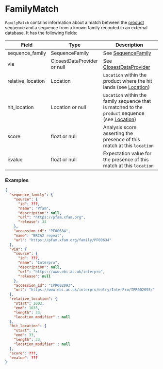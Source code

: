 # FamilyMatch

`FamilyMatch` contains information about a match between the [product](./product.md) sequence and a sequence from a known family recorded in an external database. It has the following fields:


| Field             | Type                         | Description |
|-------------------|------------------------------|-------------|
| sequence_family   | SequenceFamily               | See [SequenceFamily](./sequence_family.md)
| via               | ClosestDataProvider or null  | See [ClosestDataProvider](./closest_data_provider.md)
| relative_location | Location                     | `Location` within the product where the hit lands (see [Location](./location.md))
| hit_location      | Location or null             | `Location` within the family sequence that is matched to the `product` sequence (see [Location](./location.md))
| score             | float or null                | Analysis score asserting the presence of this match at this `location`
| evalue            | float or null                | Expectation value for the presence of this match at this `location`

### Examples 

```json
{
  "sequence_family": {
    "source": {
      "id": ???,
      "name": "Pfam",
      "description": null,
      "url": "https://pfam.xfam.org",
      "release": 34
    },
    "accession_id": "PF00634",
    "name": "BRCA2 repeat",
    "url": "https://pfam.xfam.org/family/PF00634"
  },
  "via": {
    "source": {
      "id": ???,
      "name": "Interpro",
      "description": null,
      "url": "https://www.ebi.ac.uk/interpro",
      "release": null
    },
    "accession_id": "IPR002093",
    "url": "https://www.ebi.ac.uk/interpro/entry/InterPro/IPR002093/"
  },
  "relative_location": {
    "start": 1003,
    "end": 1035,
    "length": 33,
    "location_modifier" : null
  },
  "hit_location": {
    "start": 1,
    "end": 33,
    "length": 33,
    "location_modifier" : null
  },
  "score": ???,
  "evalue": ???
}
```
